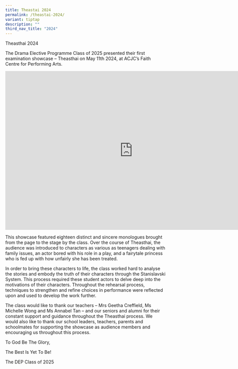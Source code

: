 ```yaml
---
title: Theastai 2024
permalink: /theastai-2024/
variant: tiptap
description: ""
third_nav_title: "2024"
---
```

<p>Theasthai 2024</p>
<p>The Drama Elective Programme Class of 2025 presented their first examination
showcase – Theasthai on May 11th 2024, at ACJC’s Faith Centre for Performing
Arts.</p>
<p></p>
<div class="iframe-wrapper">
<iframe height="500" width="800" allowfullscreen="true" frameborder="0" src="https://docs.google.com/presentation/d/e/2PACX-1vRsOpP5d8BssvlmD_qsanE1ujbjFGUR6hMshTdGoWyia29fV8dGFErRVbQi_w64N3y_qKg_xiNQIb9z/embed?start=false&amp;loop=false&amp;delayms=3000"></iframe>
</div>
<p>This showcase featured eighteen distinct and sincere monologues brought
from the page to the stage by the class. Over the course of Theasthai,
the audience was introduced to characters as various as teenagers dealing
with family issues, an actor bored with his role in a play, and a fairytale
princess who is fed up with how unfairly she has been treated.</p>
<p>In order to bring these characters to life, the class worked hard to analyse
the stories and embody the truth of their characters through the Stanislavski
System. This process required these student actors to delve deep into the
motivations of their characters. Throughout the rehearsal process, techniques
to strengthen and refine choices in performance were reflected upon and
used to develop the work further.</p>
<p>The class would like to thank our teachers – Mrs Geetha Creffield, Ms
Michelle Wong and Ms Annabel Tan – and our seniors and alumni for their
constant support and guidance throughout the Theasthai process. We would
also like to thank our school leaders, teachers, parents and schoolmates
for supporting the showcase as audience members and encouraging us throughout
this process.</p>
<p>To God Be The Glory,</p>
<p>The Best Is Yet To Be!</p>
<p>The DEP Class of 2025</p>
<p></p>